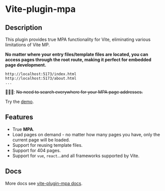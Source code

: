# Vite-plugin-mpa

## Description

This plugin provides true MPA functionality for Vite, eliminating various limitations of Vite MP.

**No matter where your entry files/template files are located, you can access pages through the root route, making it perfect for embedded page development.**

```plaintext
http://localhost:5173/index.html
http://localhost:5173/about.html
...
```

🙅🏻‍♀️: ~~No need to search everywhere for your MPA page addresses.~~

Try the [demo](https://codesandbox.io/p/devbox/2lrppj).

## Features

- True **MPA**.
- Load pages on demand - no matter how many pages you have, only the current page will be loaded.
- Support for reusing template files.
- Support for 404 pages.
- Support for `vue`, `react`...and all frameworks supported by Vite.

## Docs

More docs see [vite-plugin-mpa docs](https://sundaysky.github.io/vite-plugin-mpa/).
